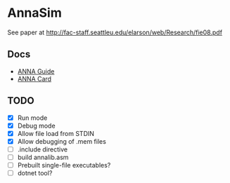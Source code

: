# AnnaSim

See paper at http://fac-staff.seattleu.edu/elarson/web/Research/fie08.pdf

## Docs

* [ANNA Guide](docs/ANNA_Guide.pdf)
* [ANNA Card](docs/ANNA_Card.pdf)

## TODO

- [X] Run mode
- [X] Debug mode
- [X] Allow file load from STDIN
- [X] Allow debugging of .mem files
- [ ] .include directive
- [ ] build annalib.asm
- [ ] Prebuilt single-file executables?
- [ ] dotnet tool?
